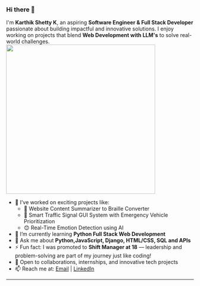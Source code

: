 ### Hi there 👋  

I'm **Karthik Shetty K**, an aspiring **Software Engineer & Full Stack Developer** passionate about building impactful and innovative solutions. I enjoy working on projects that blend **Web Development with LLM's** to solve real-world challenges.  
<img src="https://media.giphy.com/media/qgQUggAC3Pfv687qPC/giphy.gif" width="400" />
- 🔭 I’ve worked on exciting projects like:  
  - 📝 Website Content Summarizer to Braille Converter  
  - 🚦 Smart Traffic Signal GUI System with Emergency Vehicle Prioritization  
  - 😊 Real-Time Emotion Detection using AI  
- 🌱 I’m currently learning **Python Full Stack Web Development**  
- 💬 Ask me about **Python,JavaScript, Django, HTML/CSS, SQL and APIs**  
- ⚡ Fun fact: I was promoted to **Shift Manager at 18** — leadership and problem-solving are part of my journey just like coding!  
- 📌 Open to collaborations, internships, and innovative tech projects  
- 📫 Reach me at: [Email](mailto:karthikshetty1810@gmail.com) | [LinkedIn](https://www.linkedin.com/in/karthikshetty1810/)  

---

